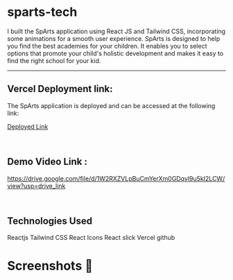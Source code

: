 # sparts-tech

I built the SpArts application using React JS and Tailwind CSS, incorporating some animations for a smooth user experience. SpArts is designed to help you find the best academies for your children. It enables you to select options that promote your child's holistic development and makes it easy to find the right school for your kid.

---
## Vercel Deployment link:

The SpArts application is deployed and can be accessed at the following link:

[Deployed Link](https://spart-tech.vercel.app/)

<br>

## Demo Video Link :
https://drive.google.com/file/d/1W2RXZVLpBuCmYerXm0GDqyl9u5kI2LCW/view?usp=drive_link

<br>

## Technologies Used
Reactjs
Tailwind CSS
React Icons
React slick
Vercel
github


# Screenshots 📸









